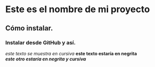 # Este es el nombre de mi proyecto  
## Cómo instalar. 
### Instalar desde GitHub y así.
*este texto se muestra en cursiva*
**este texto estaría en negrita**  
**_este otro estaría en negrita y cursiva_**
